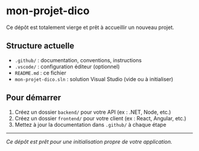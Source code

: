 # mon-projet-dico

Ce dépôt est totalement vierge et prêt à accueillir un nouveau projet.

## Structure actuelle
- `.github/` : documentation, conventions, instructions
- `.vscode/` : configuration éditeur (optionnel)
- `README.md` : ce fichier
- `mon-projet-dico.sln` : solution Visual Studio (vide ou à initialiser)

## Pour démarrer
1. Créez un dossier `backend/` pour votre API (ex : .NET, Node, etc.)
2. Créez un dossier `frontend/` pour votre client (ex : React, Angular, etc.)
3. Mettez à jour la documentation dans `.github/` à chaque étape

---
*Ce dépôt est prêt pour une initialisation propre de votre application.*